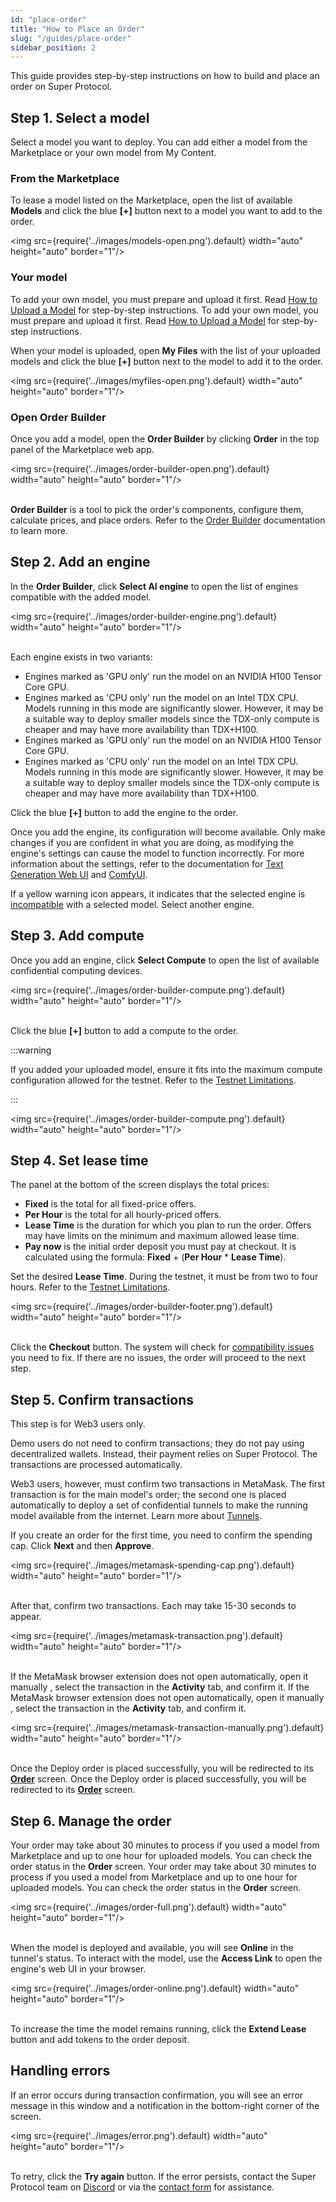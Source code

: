 ```yaml
---
id: "place-order"
title: "How to Place an Order"
slug: "/guides/place-order"
sidebar_position: 2
---
```


This guide provides step-by-step instructions on how to build and place an order on Super Protocol.

## Step 1. Select a model

Select a model you want to deploy. You can add either a model from the Marketplace or your own model from My Content.

### From the Marketplace

To lease a model listed on the Marketplace, open the list of available **Models** and click the blue **[+]** button next to a model you want to add to the order.

<img src={require('../images/models-open.png').default} width="auto" height="auto" border="1"/>
<br/>

### Your model

To add your own model, you must prepare and upload it first. Read [How to Upload a Model](/marketplace/guides/upload) for step-by-step instructions.
To add your own model, you must prepare and upload it first. Read [How to Upload a Model](/marketplace/guides/upload) for step-by-step instructions.

When your model is uploaded, open **My Files** with the list of your uploaded models and click the blue **[+]** button next to the model to add it to the order.

<img src={require('../images/myfiles-open.png').default} width="auto" height="auto" border="1"/>
<br/>

### Open Order Builder

Once you add a model, open the **Order Builder** by clicking **Order** in the top panel of the Marketplace web app.

<img src={require('../images/order-builder-open.png').default} width="auto" height="auto" border="1"/>
<br/>
<br/>

**Order Builder** is a tool to pick the order's components, configure them, calculate prices, and place orders. Refer to the [Order Builder](/marketplace/orders/order-builder) documentation to learn more.

## Step 2. Add an engine

In the **Order Builder**, click **Select AI engine** to open the list of engines compatible with the added model.

<img src={require('../images/order-builder-engine.png').default} width="auto" height="auto" border="1"/> 
<br/>
<br/>

Each engine exists in two variants:

- Engines marked as 'GPU only' run the model on an NVIDIA H100 Tensor Core GPU.
- Engines marked as 'CPU only' run the model on an Intel TDX CPU. Models running in this mode are significantly slower. However, it may be a suitable way to deploy smaller models since the TDX-only compute is cheaper and may have more availability than TDX+H100.
- Engines marked as 'GPU only' run the model on an NVIDIA H100 Tensor Core GPU.
- Engines marked as 'CPU only' run the model on an Intel TDX CPU. Models running in this mode are significantly slower. However, it may be a suitable way to deploy smaller models since the TDX-only compute is cheaper and may have more availability than TDX+H100.

Click the blue **[+]** button to add the engine to the order.

Once you add the engine, its configuration will become available. Only make changes if you are confident in what you are doing, as modifying the engine's settings can cause the model to function incorrectly. For more information about the settings, refer to the documentation for [Text Generation Web UI](https://github.com/oobabooga/text-generation-webui/wiki) and [ComfyUI](https://docs.comfy.org/).

If a yellow warning icon appears, it indicates that the selected engine is [incompatible](/marketplace/orders/order-builder/compatibility) with a selected model. Select another engine.

## Step 3. Add compute

Once you add an engine, click **Select Compute** to open the list of available confidential computing devices.

<img src={require('../images/order-builder-compute.png').default} width="auto" height="auto" border="1"/>
<br/>
<br/>

Click the blue **[+]** button to add a compute to the order.

:::warning

If you added your uploaded model, ensure it fits into the maximum compute configuration allowed for the testnet. Refer to the [Testnet Limitations](/marketplace/limitations).

:::

<img src={require('../images/order-builder-compute.png').default} width="auto" height="auto" border="1"/>
<br/>

## Step 4. Set lease time

The panel at the bottom of the screen displays the total prices:

- **Fixed** is the total for all fixed-price offers.
- **Per Hour** is the total for all hourly-priced offers.
- **Lease Time** is the duration for which you plan to run the order. Offers may have limits on the minimum and maximum allowed lease time.
- **Pay now** is the initial order deposit you must pay at checkout. It is calculated using the formula: **Fixed** + (**Per Hour** * **Lease Time**).

Set the desired **Lease Time**. During the testnet, it must be from two to four hours. Refer to the [Testnet Limitations](/marketplace/limitations).

<img src={require('../images/order-builder-footer.png').default} width="auto" height="auto" border="1"/>
<br/>
<br/>

Click the **Checkout** button. The system will check for [compatibility issues](/marketplace/orders/order-builder/compatibility) you need to fix. If there are no issues, the order will proceed to the next step.

## Step 5. Confirm transactions

This step is for Web3 users only.

Demo users do not need to confirm transactions; they do not pay using decentralized wallets. Instead, their payment relies on Super Protocol. The transactions are processed automatically.

Web3 users, however, must confirm two transactions in MetaMask. The first transaction is for the main model's order; the second one is placed automatically to deploy a set of confidential tunnels to make the running model available from the internet. Learn more about [Tunnels](/fundamentals/tunnels).

If you create an order for the first time, you need to confirm the spending cap. Click **Next** and then **Approve**.

<img src={require('../images/metamask-spending-cap.png').default} width="auto" height="auto" border="1"/>
<br/>
<br/>

After that, confirm two transactions. Each may take 15-30 seconds to appear.

<img src={require('../images/metamask-transaction.png').default} width="auto" height="auto" border="1"/>
<br/>
<br/>

If the MetaMask browser extension does not open automatically, open it manually , select the transaction in the **Activity** tab, and confirm it.
If the MetaMask browser extension does not open automatically, open it manually , select the transaction in the **Activity** tab, and confirm it.

<img src={require('../images/metamask-transaction-manually.png').default} width="auto" height="auto" border="1"/>
<br/>
<br/>

Once the Deploy order is placed successfully, you will be redirected to its [**Order**](/marketplace/orders/order) screen.
Once the Deploy order is placed successfully, you will be redirected to its [**Order**](/marketplace/orders/order) screen.

## Step 6. Manage the order

Your order may take about 30 minutes to process if you used a model from Marketplace and up to one hour for uploaded models. You can check the order status in the **Order** screen.
Your order may take about 30 minutes to process if you used a model from Marketplace and up to one hour for uploaded models. You can check the order status in the **Order** screen.

<img src={require('../images/order-full.png').default} width="auto" height="auto" border="1"/>
<br/>
<br/>

When the model is deployed and available, you will see **Online** in the tunnel's status. To interact with the model, use the **Access Link** to open the engine's web UI in your browser.

<img src={require('../images/order-online.png').default} width="auto" height="auto" border="1"/>
<br/>
<br/>

To increase the time the model remains running, click the **Extend Lease** button and add tokens to the order deposit.

## Handling errors

If an error occurs during transaction confirmation, you will see an error message in this window and a notification in the bottom-right corner of the screen.

<img src={require('../images/error.png').default} width="auto" height="auto" border="1"/>
<br/>
<br/>

To retry, click the **Try again** button. If the error persists, contact the Super Protocol team on [Discord](https://discord.gg/superprotocol) or via the [contact form](https://superprotocol.zendesk.com/hc/en-us/requests/new) for assistance.